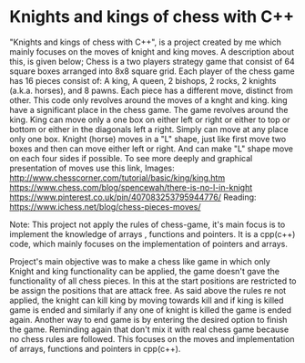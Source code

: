 # Knights and kings of chess with C++

"Knights and kings of chess with C++", is a project created by me which mainly focuses on the moves of knight and king moves. A description about this, is given below;
  Chess is a two players strategy game that consist of 64 square boxes arranged into 8x8 square grid. Each player of the chess game has 16 pieces consist of: 
A king, A queen, 2 bishops, 2 rocks, 2 knights (a.k.a. horses), and 8 pawns. Each piece has a different move, distinct from other. This code only revolves around the moves of a knght and king.
  king have a significant place in the chess game. The game revolves around the king. King can move only a one box on either left or right or either to top or bottom or either in the diagonals left a right. Simply can move at any place only one box. Knight (horse) moves in a "L" shape, just like first move two boxes and then can move either left or right. And can make "L" shape move on each four sides if possible. To see more deeply and graphical presentation of moves use this link,
Images:
http://www.chesscorner.com/tutorial/basic/king/king.htm
https://www.chess.com/blog/spencewah/there-is-no-l-in-knight
https://www.pinterest.co.uk/pin/407083253795944776/
Reading:
https://www.ichess.net/blog/chess-pieces-moves/


Note: This project not apply the rules of chess-game, it's main focus is to implement the knowledge of arrays , functions and pointers. It is a cpp(c++) code, which mainly focuses on the implementation of pointers and arrays.

  Project's main objective was to make a chess like game in which only Knight and king functionality can be applied, the game doesn't gave the functionality of all chess pieces. In this at the start positions are restricted to be assign the positions that are attack free. As said above the rules re not applied, the knight can kill king by moving towards kill and if king is killed game is ended and similarly if any one of knight is killed the game is ended again. Another way to end game is by entering the desired option to finish the game. Reminding again that don't mix it with real chess game because no chess rules are followed. This focuses on the moves and implementation of arrays, functions and pointers in cpp(c++).
 
  
